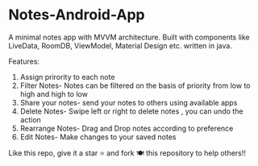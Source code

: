 # Notes-Android-App
A minimal notes app with MVVM architecture. Built with components like LiveData, RoomDB, ViewModel, Material Design etc. written in java.

Features:

1. Assign prirority to each note
2. Filter Notes- Notes can be filtered on the basis of priority from low to high and high 
                 to low
3. Share your notes- send your notes to others using available apps
4. Delete Notes- Swipe left or right to delete notes , you can undo the action
6. Rearrange Notes- Drag and Drop notes according to preference
7. Edit Notes- Make changes to your saved notes


Like this repo, give it a star ⭐ and fork 🍽️ this repository to help others!!
